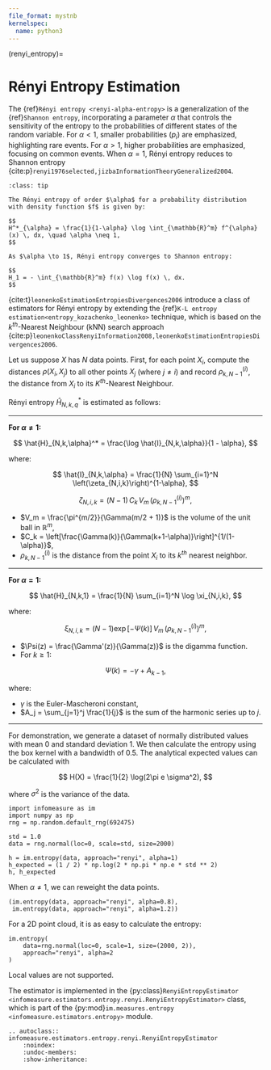 ```yaml
---
file_format: mystnb
kernelspec:
  name: python3
---
```


(renyi_entropy)=
# Rényi Entropy Estimation
The {ref}`Rényi entropy <renyi-alpha-entropy>` is a generalization of the {ref}`Shannon entropy`, incorporating a parameter $\alpha$ that controls the sensitivity of the entropy to the probabilities of different states of the random variable. For $\alpha < 1$, smaller probabilities $(p_i)$ are emphasized, highlighting rare events. For $\alpha > 1$, higher probabilities are emphasized, focusing on common events. When $\alpha = 1$, Rényi entropy reduces to Shannon entropy {cite:p}`renyi1976selected,jizbaInformationTheoryGeneralized2004`.

```{admonition} Rényi Entropy
:class: tip

The Rényi entropy of order $\alpha$ for a probability distribution with density function $f$ is given by:

$$
H^*_{\alpha} = \frac{1}{1-\alpha} \log \int_{\mathbb{R}^m} f^{\alpha}(x) \, dx, \quad \alpha \neq 1,
$$

As $\alpha \to 1$, Rényi entropy converges to Shannon entropy:

$$
H_1 = - \int_{\mathbb{R}^m} f(x) \log f(x) \, dx.
$$
```

{cite:t}`leonenkoEstimationEntropiesDivergences2006` introduce a class of estimators for Rényi entropy by extending the {ref}`K-L entropy estimation<entropy_kozachenko_leonenko>` technique, which is based on the $k^{th}$-Nearest Neighbour (kNN) search approach {cite:p}`leonenkoClassRenyiInformation2008,leonenkoEstimationEntropiesDivergences2006`.

Let us suppose $X$ has $N$ data points.
First, for each point $X_i$, compute the distances $\rho(X_i, X_j)$ to all other points $X_j$ (where $j \neq i$) and record $\rho_{k,N-1}^{(i)}$, the distance from $X_i$ to its $K^{th}$-Nearest Neighbour.

Rényi entropy $\hat{H}_{N,k,q}^*$ is estimated as follows:

---
**For $\alpha \neq 1$:**

$$
\hat{H}_{N,k,\alpha}^* = \frac{\log \hat{I}_{N,k,\alpha}}{1 - \alpha},
$$

where:

$$
\hat{I}_{N,k,\alpha} = \frac{1}{N} \sum_{i=1}^N \left(\zeta_{N,i,k}\right)^{1-\alpha},
$$

$$
\zeta_{N,i,k} = (N-1) \, C_k \, V_m \, \left(\rho_{k,N-1}^{(i)}\right)^m,
$$

- $V_m = \frac{\pi^{m/2}}{\Gamma(m/2 + 1)}$ is the volume of the unit ball in $\mathbb{R}^m$,
- $C_k = \left[\frac{\Gamma(k)}{\Gamma(k+1-\alpha)}\right]^{1/(1-\alpha)}$,
- $\rho_{k,N-1}^{(i)}$ is the distance from the point $X_i$ to its $k^{th}$ nearest neighbor.
---

**For $\alpha = 1$:**

$$
\hat{H}_{N,k,1} = \frac{1}{N} \sum_{i=1}^N \log \xi_{N,i,k},
$$

where:

$$
\xi_{N,i,k} = (N-1) \exp[-\Psi(k)] \, V_m \, \left(\rho_{k,N-1}^{(i)}\right)^m,
$$

- $\Psi(z) = \frac{\Gamma'(z)}{\Gamma(z)}$ is the digamma function.
- For $k \geq 1$:

$$
\Psi(k) = -\gamma + A_{k-1},
$$

where:
- $\gamma$ is the Euler-Mascheroni constant,
- $A_j = \sum_{j=1}^j \frac{1}{j}$ is the sum of the harmonic series up to $j$.
---


For demonstration, we generate a dataset of normally distributed values with mean $0$ and standard deviation $1$.
We then calculate the entropy using the box kernel with a bandwidth of $0.5$.
The analytical expected values can be calculated with

$$
H(X) = \frac{1}{2} \log(2\pi e \sigma^2),
$$

where $\sigma^2$ is the variance of the data.

```{code-cell}
import infomeasure as im
import numpy as np
rng = np.random.default_rng(692475)

std = 1.0
data = rng.normal(loc=0, scale=std, size=2000)

h = im.entropy(data, approach="renyi", alpha=1)
h_expected = (1 / 2) * np.log(2 * np.pi * np.e * std ** 2)
h, h_expected
```

When $\alpha \neq 1$, we can reweight the data points.

```{code-cell}
(im.entropy(data, approach="renyi", alpha=0.8),
 im.entropy(data, approach="renyi", alpha=1.2))
```

For a 2D point cloud, it is as easy to calculate the entropy:

```{code-cell}
im.entropy(
    data=rng.normal(loc=0, scale=1, size=(2000, 2)),
    approach="renyi", alpha=2
)
```

Local values are not supported.


The estimator is implemented in the {py:class}`RenyiEntropyEstimator <infomeasure.estimators.entropy.renyi.RenyiEntropyEstimator>` class,
which is part of the {py:mod}`im.measures.entropy <infomeasure.estimators.entropy>` module.

```{eval-rst}
.. autoclass:: infomeasure.estimators.entropy.renyi.RenyiEntropyEstimator
    :noindex:
    :undoc-members:
    :show-inheritance:
```
